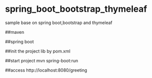 # spring_boot_bootstrap_thymeleaf
sample base on spring boot,bootstrap and thymeleaf

##maven

##spring boot

##init the project lib by pom.xml

##start project
mvn spring-boot:run

##access
http://localhost:8080/greeting
